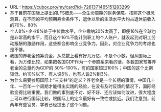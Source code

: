 - URL:: https://cubox.pro/my/card?id=7261371465151283299
- 基于目前在国际上提出的LFS概念——全生命周期的财务保障。按照这个概念测算，在不同的平均预期寿命条件下，退休以后的生活水平大约占退休前收入的70%、80%
- 个人8%+企业8%处于中位数水平，企业缴纳20%太高了，即便16%在全球也是非常高的水平，而且这个16%不能计到职工的个人账户，就没起到对职工劳动报酬的激励作用，这些都会影响企业竞争力。因此，对企业竞争力的考虑也是不够。
- 我国的养老金预筹资金，从总数上看有好几万亿，不是个小数，但从国际上看，为方便比较，如果把各国GDP作为一个参照系来看的话，多数国家预筹养老金的总量约为GDP的 50%-100%，有的国家超过100%；中国的这个比例较低，约10%以下，有人说6%，也有人说2%到3%。
- 为什么需要参照国际上“三支柱”的定义？养老金是一个长期的事情，中国几十年、一百年一个周期才能得出实践的经验，在没有及时反馈的情况下，国际经验变得比较重要。我们做的事到底不对、好不好、还应该如何改进，很大程度上可以进行国际比较，跟国际上的定义最好有一致性或接近。我们注意到，前两年有些官员、学者已经提出了这个问题。
